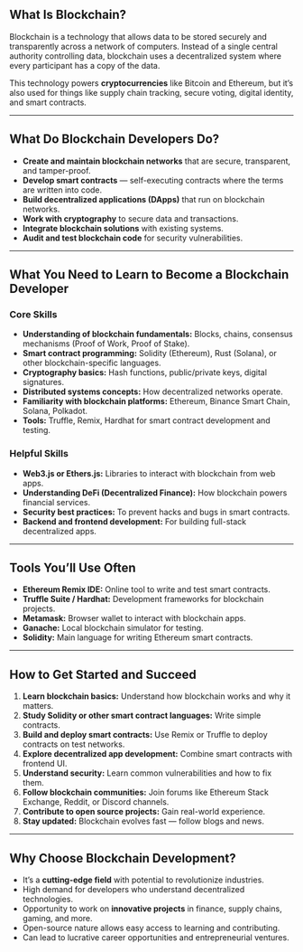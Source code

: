 
## What Is Blockchain?

Blockchain is a technology that allows data to be stored securely and transparently across a network of computers. Instead of a single central authority controlling data, blockchain uses a decentralized system where every participant has a copy of the data.

This technology powers **cryptocurrencies** like Bitcoin and Ethereum, but it’s also used for things like supply chain tracking, secure voting, digital identity, and smart contracts.

---

## What Do Blockchain Developers Do?

* **Create and maintain blockchain networks** that are secure, transparent, and tamper-proof.
* **Develop smart contracts** — self-executing contracts where the terms are written into code.
* **Build decentralized applications (DApps)** that run on blockchain networks.
* **Work with cryptography** to secure data and transactions.
* **Integrate blockchain solutions** with existing systems.
* **Audit and test blockchain code** for security vulnerabilities.

---

## What You Need to Learn to Become a Blockchain Developer

### Core Skills

* **Understanding of blockchain fundamentals:** Blocks, chains, consensus mechanisms (Proof of Work, Proof of Stake).
* **Smart contract programming:** Solidity (Ethereum), Rust (Solana), or other blockchain-specific languages.
* **Cryptography basics:** Hash functions, public/private keys, digital signatures.
* **Distributed systems concepts:** How decentralized networks operate.
* **Familiarity with blockchain platforms:** Ethereum, Binance Smart Chain, Solana, Polkadot.
* **Tools:** Truffle, Remix, Hardhat for smart contract development and testing.

### Helpful Skills

* **Web3.js or Ethers.js:** Libraries to interact with blockchain from web apps.
* **Understanding DeFi (Decentralized Finance):** How blockchain powers financial services.
* **Security best practices:** To prevent hacks and bugs in smart contracts.
* **Backend and frontend development:** For building full-stack decentralized apps.

---

## Tools You’ll Use Often

* **Ethereum Remix IDE:** Online tool to write and test smart contracts.
* **Truffle Suite / Hardhat:** Development frameworks for blockchain projects.
* **Metamask:** Browser wallet to interact with blockchain apps.
* **Ganache:** Local blockchain simulator for testing.
* **Solidity:** Main language for writing Ethereum smart contracts.

---

## How to Get Started and Succeed

1. **Learn blockchain basics:** Understand how blockchain works and why it matters.
2. **Study Solidity or other smart contract languages:** Write simple contracts.
3. **Build and deploy smart contracts:** Use Remix or Truffle to deploy contracts on test networks.
4. **Explore decentralized app development:** Combine smart contracts with frontend UI.
5. **Understand security:** Learn common vulnerabilities and how to fix them.
6. **Follow blockchain communities:** Join forums like Ethereum Stack Exchange, Reddit, or Discord channels.
7. **Contribute to open source projects:** Gain real-world experience.
8. **Stay updated:** Blockchain evolves fast — follow blogs and news.

---

## Why Choose Blockchain Development?

* It’s a **cutting-edge field** with potential to revolutionize industries.
* High demand for developers who understand decentralized technologies.
* Opportunity to work on **innovative projects** in finance, supply chains, gaming, and more.
* Open-source nature allows easy access to learning and contributing.
* Can lead to lucrative career opportunities and entrepreneurial ventures.

